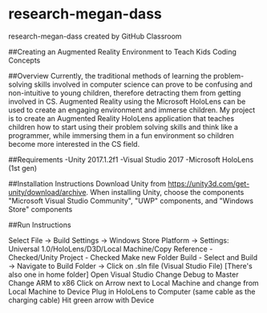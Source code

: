 # research-megan-dass
research-megan-dass created by GitHub Classroom

##Creating an Augmented Reality Environment to Teach Kids Coding Concepts

##Overview
Currently, the traditional methods of learning the problem-solving skills 
involved in computer science can prove to be confusing and non-intuitive to young
children, therefore detracting them from getting involved in CS. Augmented Reality 
using the Microsoft HoloLens can be used to create an engaging environment and
immerse children. My project is to create an Augmented Reality HoloLens 
application that teaches children how to start using their problem solving 
skills and think like a programmer, while immersing them in a fun environment so
children become more interested in the CS field.

##Requirements
-Unity 2017.1.2f1
-Visual Studio 2017
-Microsoft HoloLens (1st gen)

##Installation Instructions
Download Unity from https://unity3d.com/get-unity/download/archive.
When installing Unity, choose the components "Microsoft Visual Studio Community", "UWP" components, and "Windows Store" components

##Run Instructions

Select File -> Build Settings -> Windows Store Platform -> Settings: Universal 1.0/HoloLens/D3D/Local Machine/Copy Reference - Checked/Unity Project - Checked
Make new Folder Build - Select and Build -> Navigate to Build Folder -> Click on .sln file (Visual Studio File) [There's also one in home folder]
Open Visual Studio
Change Debug to Master
Change ARM to x86
Click on Arrow next to Local Machine and change from Local Machine to Device
Plug in HoloLens to Computer (same cable as the charging cable)
Hit green arrow with Device

